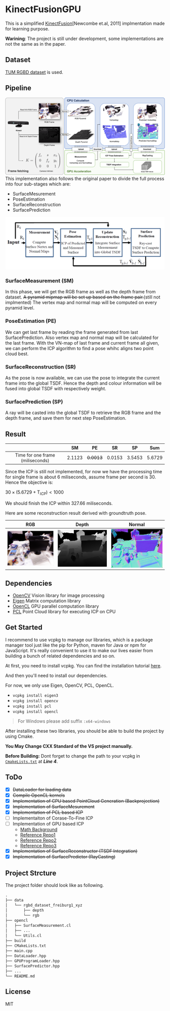 # KinectFusionGPU
This is a simplified [KinectFusion](https://www.microsoft.com/en-us/research/wp-content/uploads/2016/02/ismar2011.pdf)[Newcombe et.al, 2011] implmentation made for learning purpose. 

**Warining**: The project is still under development, some implementations are not the same as in the paper.

## Dataset
[TUM RGBD dataset](https://vision.in.tum.de/data/datasets/rgbd-dataset/download) is used.

## Pipeline
![Pipeline](img/KinectFusion-min.png)
This implementation also follows the original paper to divide the full process into four sub-stages which are:

- SurfaceMesurement
- PoseEstimation
- SurfaceReconstruction
- SurfacePrediction
  
![Pipleline in paper](img/Pipeline_Paper.png)

### SurfaceMeasurement (SM)
In this phase, we will get the RGB frame as well as the depth frame from dataset. ~~A pyramid mipmap will be set up based on the frame pair.~~(still not implmented) The vertex map and normal map will be computed on every pyramid level. 

### PoseEstimation (PE)
We can get last frame by reading the frame generated from last SurfacePrediction. Also vertex map and normal map will be calculated for the last frame.
With the VN-map of last frame and current frame all given, we can perform the ICP algorithm to find a pose whihc aligns two point cloud best.

### SurfaceReconstruction (SR)
As the pose is now available, we can use the pose to integrate the current frame into the global TSDF. Hence the depth and colour information will be fused into global TSDF with respectively weight.

### SurfacePrediction (SP)
A ray will be casted into the global TSDF to retrieve the RGB frame and the depth frame, and save them for next step PoseEstimation.

## Result
 |  |   SM   |  PE  |  SR |  SP  | Sum |
 | :----: | :-----: | :-----: | :-----: | :-----: |:-----: |
 | Time for one frame (miliseconds) | 2.1123 | ~~0.0013~~ | 0.0153 | 3.5453 | 5.6729 |

Since the ICP is still not implemented, for now we have the processing time for single frame is about 6 miliseconds, assume frame per second is 30. Hence the objective is:

$30 \times (5.6729 +  \text{T}_{ICP}) \lt 1000$

We should finish the ICP within $327.66$ miliseconds.

Here are some reconstruction result derived with groundtruth pose.

| RGB | Depth | Normal |
| :-: | :-:| :-:|
|![RGB](img/ColourResult.png)| ![Depth](img/DepthResult.png) | ![Normal](img/NormalResult.png)|
## Dependencies

- [OpenCV](https://opencv.org/) Vision library for image processing
- [Eigen](https://eigen.tuxfamily.org/index.php?title=Main_Page) Matrix computation library
- [OpenCL](https://www.khronos.org/opencl/) GPU parallel computation library
- [PCL](https://pointclouds.org/) Point Cloud library for executing ICP on CPU

## Get Started
I recommend to use vcpkg to manage our libraries, which is a package manager tool just like the pip for Python, maven for Java or npm for JavaScript. It's really convenient to use it to make our lives easier from building a bunch of related dependencies and so on. 

At first, you need to install vcpkg. You can find the installation tutorial [here](https://vcpkg.io/en/getting-started.html).

And then you'll need to install our dependencies.

For now, we only use Eigen, OpenCV, PCL, OpenCL.

- `vcpkg install eigen3`
- `vcpkg install opencv`
- `vcpkg install pcl`
- `vcpkg install opencl`

> For Windows please add suffix `:x64-windows`

After installing these two libraries, you should be able to build the project by using Cmake.

**You May Change CXX Standard of the VS project manually.**

**Before Building:** Dont forget to change the path to your vcpkg in [`CmakeLists.txt`](CMakeLists.txt) at ***Line 4***.

## ToDo
- [x] ~~DataLoader for loading data~~
- [x] ~~Compile OpenCL kernels~~
- [x] ~~Implementation of CPU based PointCloud Generation (Backprojection)~~
- [x] ~~Implementation of SurfaceMesurement~~
- [x] ~~Implementation of PCL based ICP~~
- [ ] Implementaiton of Corase-To-Fine ICP
- [ ] Implementation of GPU based ICP
    - [Math Background](https://github.com/DreamWaterFound/KinectFusionAppLib_comments/blob/master/doc/%E3%80%90%E9%99%84%E4%BB%B6%E3%80%91%E5%88%98%E5%9B%BD%E5%BA%86-KinectFusion%E4%B8%ADPlane-to-point_ICP%E7%9A%84%E8%AE%A1%E7%AE%97%E6%8E%A8%E5%AF%BC.pdf)
    - [Reference Repo1](https://github.com/HanzhouLu/Parallel-Point-Cloud-Registration)
    - [Reference Repo2](https://github.com/nlamprian/ICP)
    - [Reference Repo3](https://github.com/chrdiller/KinectFusionLib)
- [x] ~~Implementation of SurfaceReconstructor (TSDF Integration)~~
- [x] ~~Implementation of SurfacePredictor (RayCasting)~~

## Project Strcture
The project folder should look like as following.
```
.
├── data
│   └── rgbd_dataset_freiburg1_xyz
│       ├── depth
│       └── rgb
├── opencl
│   ├── SurfaceMeasurement.cl
│   ├── ...
│   └── Utils.cl
├── build
├── CMakeLists.txt
├── main.cpp
├── DataLoader.hpp
├── GPUProgramLoader.hpp
├── SurfacePredictor.hpp
├── ...
└── README.md
```
## License
MIT 
